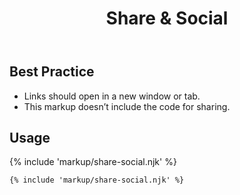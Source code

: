 ﻿---
title: Share & Social
summary: Social Icons allow users to share the page with others.
tags: components
layout: docs/guide
eleventyNavigation:
  key: Share & Social
  parent: Components
  order: 260
  excerpt: Social Icons allow users to share the page with others.
  img: /img/illustrations/illus-share-social.svg
---
  
## Best Practice

- Links should open in a new window or tab.
- This markup doesn’t include the code for sharing.

## Usage

{% include 'markup/share-social.njk' %}

``` html
{% include 'markup/share-social.njk' %}
```
